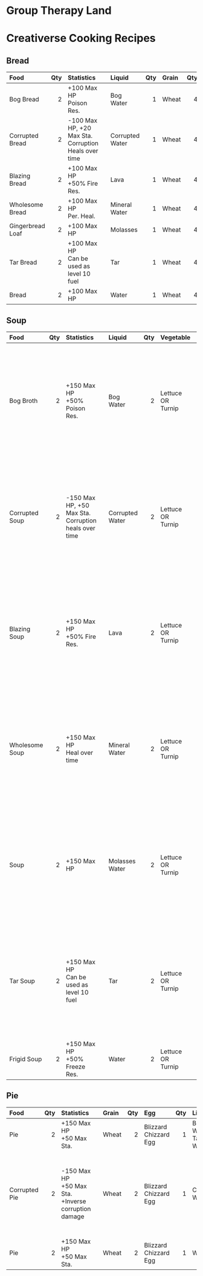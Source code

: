 # Group Therapy Land

# Creativerse Cooking Recipes

## Bread

| Food             | Qty | Statistics                                                       | | Liquid          | Qty | Grain | Qty |
| :---             | --: | :---                                                             |-| :---            | --: | :---  | --: |
| Bog Bread        | 2   | +100 Max HP <br/> Poison Res. <br/>                              | | Bog Water       | 1   | Wheat | 4   |
| Corrupted Bread  | 2   | -100 Max HP, +20 Max Sta. <br/> Corruption Heals over time <br/> | | Corrupted Water | 1   | Wheat | 4   |
| Blazing Bread    | 2   | +100 Max HP <br/> +50% Fire Res. <br/>                           | | Lava            | 1   | Wheat | 4   |
| Wholesome Bread  | 2   | +100 Max HP <br/> Per. Heal. <br/>                               | | Mineral Water   | 1   | Wheat | 4   |
| Gingerbread Loaf | 2   | +100 Max HP <br/>                                                | | Molasses        | 1   | Wheat | 4   |
| Tar Bread        | 2   | +100 Max HP <br/> Can be used as level 10 fuel <br/>             | | Tar             | 1   | Wheat | 4   |
| Bread            | 2   | +100 Max HP <br/>                                                | | Water           | 1   | Wheat | 4   |

## Soup

| Food           | Qty | Statistics                                                       | | Liquid               | Qty | Vegetable               | Qty | Ingredient                                                                                                                     | Qty |
| :---           | --: | :---                                                             |-| :---                 | --: | :---                    | --: | :--                                                                                                                            | --: |
| Bog Broth      | 2   | +150 Max HP <br/> +50% Poison Res. <br/>                         | | Bog Water            | 2   | Lettuce OR <br/> Turnip | 4   | Lettuce OR <br/> Turnip OR <br/> Brown Mushroom OR <br/> Glowing Mushroom OR <br/> Red Mushroom OR <br/> Blizzard Chizzard Egg | 3   |
| Corrupted Soup | 2   | -150 Max HP, +50 Max Sta. <br/> Corruption heals over time <br/> | | Corrupted Water      | 2   | Lettuce OR <br/> Turnip | 4   | Lettuce OR <br/> Turnip OR <br/> Brown Mushroom OR <br/> Glowing Mushroom OR <br/> Red Mushroom OR <br/> Blizzard Chizzard Egg | 3   |
| Blazing Soup   | 2   | +150 Max HP <br/> +50% Fire Res. <br/>                           | | Lava                 | 2   | Lettuce OR <br/> Turnip | 4   | Lettuce OR <br/> Turnip OR <br/> Brown Mushroom OR <br/> Glowing Mushroom OR <br/> Red Mushroom OR <br/> Blizzard Chizzard Egg | 3   |
| Wholesome Soup | 2   | +150 Max HP <br/> Heal over time <br/>                           | | Mineral Water        | 2   | Lettuce OR <br/> Turnip | 4   | Lettuce OR <br/> Turnip OR <br/> Brown Mushroom OR <br/> Glowing Mushroom OR <br/> Red Mushroom OR <br/> Blizzard Chizzard Egg | 3   |
| Soup           | 2   | +150 Max HP <br/>                                                | | Molasses <br/> Water | 2   | Lettuce OR <br/> Turnip | 4   | Lettuce OR <br/> Turnip OR <br/> Brown Mushroom OR <br/> Glowing Mushroom OR <br/> Red Mushroom OR <br/> Blizzard Chizzard Egg | 3   |
| Tar Soup       | 2   | +150 Max HP <br/> Can be used as level 10 fuel <br/>             | | Tar                  | 2   | Lettuce OR <br/> Turnip | 4   | Lettuce OR <br/> Turnip OR <br/> Brown Mushroom OR <br/> Glowing Mushroom OR <br/> Red Mushroom OR <br/> Blizzard Chizzard Egg | 3   |
| Frigid Soup    | 2   | +150 Max HP <br/> +50% Freeze Res. <br/>                         | | Water                | 2   | Lettuce OR <br/> Turnip | 4   | Blizzard Chizzard Egg                                                                                                          | 3   |

## Pie

| Food           | Qty | Statistics                                                       | | Grain                | Qty | Egg                     | Qty | Liquid                                | Qty | Ingredient                                                                                                                        | Qty |
| :---           | --: | :---                                                             |-| :---                 | --: | :---                    | --: | :---                                  | --: | :--                                                                                                                               | --: |
| Pie            | 2   | +150 Max HP <br/> +50 Max Sta.                                   | | Wheat                | 2   | Blizzard Chizzard Egg   | 1   | Bog Water OR <br/> Tar OR <br/> Water | 1   | Lettuce OR <br/> Turnip                                                                                                           | 3   |
| Corrupted Pie  | 2   | -150 Max HP <br/> +50 Max Sta. <br/> +Inverse corruption damage  | | Wheat                | 2   | Blizzard Chizzard Egg   | 1   | Corrupted Water                       | 1   | Lettuce OR <br/> Turnip OR <br/> Brown Mushroom OR <br/> Glowing Mushroom OR <br/> Red Mushroom                                   | 3   |
| Pie            | 2   | +150 Max HP <br/> +50 Max Sta.                                   | | Wheat                | 2   | Blizzard Chizzard Egg   | 1   | Water                                 | 1   | Lettuce OR <br/> Turnip                                                                                                           | 3   |
